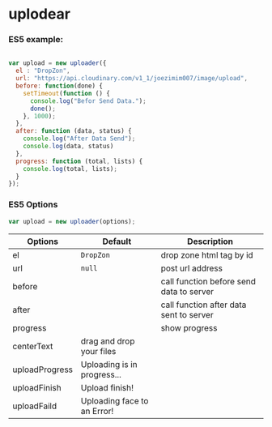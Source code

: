 # uplodear


### ES5 example:

```javascript

var upload = new uploader({
  el : "DropZon",
  url: "https://api.cloudinary.com/v1_1/joezimim007/image/upload",
  before: function(done) {
    setTimeout(function () {
      console.log("Befor Send Data.");
      done();
    }, 1000);
  },
  after: function (data, status) {
    console.log("After Data Send");
    console.log(data, status)
  },
  progress: function (total, lists) {
    console.log(total, lists);
  }
});
```

### ES5 Options
```javascript
var upload = new uploader(options);
```
Options          | Default                           | Description
---             | ---                               | ---
el              | `DropZon `                        | drop zone html tag by id
url             | `null`                            | post url address
before          |                                   | call function before send data to server
after           |                                   | call function after data sent to server
progress        |                                   | show progress
centerText      | drag and drop your files          |
uploadProgress  | Uploading is in progress...       |
uploadFinish    | Upload finish!                    |
uploadFaild     | Uploading face to an Error!       |
